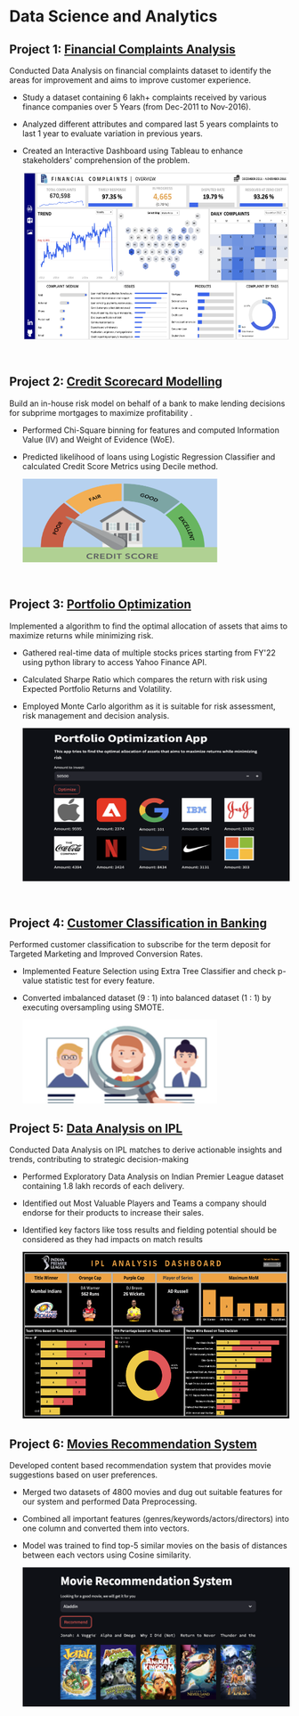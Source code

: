 # Data Science and Analytics


## Project 1: [Financial Complaints Analysis](https://github.com/VIDIT-9/Financial-Complaints-Analysis)
Conducted Data Analysis on financial complaints dataset to identify the areas for improvement and aims to improve customer experience.
* Study a dataset containing 6 lakh+ complaints received by various finance companies over 5 Years (from Dec-2011 to Nov-2016).
* Analyzed different attributes and compared last 5 years complaints to last 1 year to evaluate variation in previous years.
* Created an Interactive Dashboard using Tableau to enhance stakeholders' comprehension of the problem.
  
  <a href="https://public.tableau.com/app/profile/vidit.jain3529/viz/CreditCardComplaints_16973124908490/FINANCIALCOMPLAINTS">
    <img src = "images/Finance Dashboard.png" width="600" height="300">
  </a>

  <p>&nbsp;</p>


## Project 2: [Credit Scorecard Modelling](https://github.com/VIDIT-9/Credit-Scorecard-Modelling)
Build an in-house risk model on behalf of a bank to make lending decisions for subprime mortgages to maximize profitability .
* Performed Chi-Square binning for features and computed Information Value (IV) and Weight of Evidence (WoE).
* Predicted likelihood of loans using Logistic Regression Classifier and calculated Credit Score Metrics using Decile method.

  <a href="https://github.com/VIDIT-9/Credit-Scorecard-Modelling">
  <img src = "images/credit score.png" width="350" height="150">
  </a>

  <p>&nbsp;</p>

## Project 3: [Portfolio Optimization](https://github.com/VIDIT-9/Portfolio-Optimization)
Implemented a algorithm to find the optimal allocation of assets that aims to maximize returns while minimizing risk.
* Gathered real-time data of multiple stocks prices starting from FY'22 using python library to access Yahoo Finance API.
* Calculated Sharpe Ratio which compares the return with risk using Expected Portfolio Returns and Volatility.
* Employed Monte Carlo algorithm as it is suitable for risk assessment, risk management and decision analysis.

  <a href="https://portfolio-optomization-605bcecc5cc2.herokuapp.com/">
  <img src = "images/portfolio.png" width="600" height="275">
  </a>

  <p>&nbsp;</p>


## Project 4: [Customer Classification in Banking](https://github.com/VIDIT-9/Customer-Behaviour-Classification-in-Banking)
Performed customer classification to subscribe for the term deposit for Targeted Marketing and Improved Conversion Rates.
* Implemented Feature Selection using Extra Tree Classifier and check p-value statistic test for every feature.
* Converted imbalanced dataset (9 : 1) into balanced dataset (1 : 1) by executing oversampling using SMOTE.

  <a href="https://github.com/VIDIT-9/Customer-Behaviour-Classification-in-Banking">
  <img src = "images/customer.png" width="350" height="150">
  </a>




## Project 5: [Data Analysis on IPL](https://github.com/VIDIT-9/Sparks-foundation-internship)
Conducted Data Analysis on IPL matches to derive actionable insights and trends, contributing to strategic decision-making
* Performed Exploratory Data Analysis on Indian Premier League dataset containing 1.8 lakh records of each delivery.
* Identified out Most Valuable Players and Teams a company should endorse for their products to increase their sales.
* Identified key factors like toss results and fielding potential should be considered as they had impacts on match results
  
  
  <a href="https://public.tableau.com/app/profile/vidit.jain3529/viz/IPLAnalysis_16968349285830/IPLANALYSISDASHBOARD?publish=yes">
  <img src = "images/IPL Dashboard.png" width="600" height="300">
  </a>




## Project 6: [Movies Recommendation System](https://github.com/VIDIT-9/Recommender-System-TMDB-dataset)
Developed content based recommendation system that provides movie suggestions based on user preferences.
* Merged two datasets of 4800 movies and dug out suitable features for our system and performed Data Preprocessing.
* Combined all important features (genres/keywords/actors/directors) into one column and converted them into vectors.
* Model was trained to find top-5 similar movies on the basis of distances between each vectors using Cosine similarity.
  
  <a href="https://movies-recommendation-system-bbcd81475afd.herokuapp.com">
    <img src = "images/mrs.png" width="600" height="250">
  </a>

  
